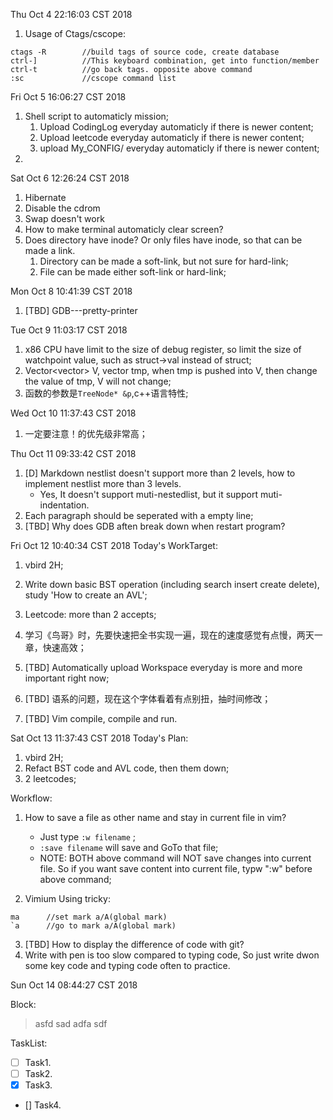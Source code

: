 Thu Oct  4 22:16:03 CST 2018
1. Usage of Ctags/cscope:
```
ctags -R 		//build tags of source code, create database
ctrl-]			//This keyboard combination, get into function/member
ctrl-t			//go back tags. opposite above command
:sc 			//cscope command list
```


Fri Oct  5 16:06:27 CST 2018
1. Shell script to automaticly mission;
	1. Upload CodingLog everyday automaticly if there is newer content;
	2. Upload leetcode everyday automaticly if there is newer content;
	3. upload My_CONFIG/ everyday automaticly if there is newer content;
2. 


Sat Oct  6 12:26:24 CST 2018
1. Hibernate
2. Disable the cdrom
3. Swap doesn't work
4. How to make terminal automaticly clear screen?
5. Does directory have inode? Or only files have inode, so that can be made a link.  
	1. Directory can be made a soft-link, but not sure for hard-link;
	2. File can be made either soft-link or hard-link;


Mon Oct  8 10:41:39 CST 2018
1. [TBD] GDB---pretty-printer 

Tue Oct  9 11:03:17 CST 2018
1. x86 CPU have limit to the size of debug register, so limit the size of watchpoint value, such as struct->val instead of struct;
2. Vector<vector<int>> V, vector tmp, when tmp is pushed into V, then change the value of tmp, V will not change;
3. 函数的参数是`TreeNode* &p`,c++语言特性;

Wed Oct 10 11:37:43 CST 2018
1. 一定要注意！的优先级非常高； 


Thu Oct 11 09:33:42 CST 2018
1. [D] Markdown nestlist doesn't support more than 2 levels, how to implement nestlist more than 3 levels. 
	* Yes, It doesn't support muti-nestedlist, but it support muti-indentation.  
2. Each paragraph should be seperated with a empty line; 
3. [TBD] Why does GDB aften break down when restart program? 

Fri Oct 12 10:40:34 CST 2018
Today's WorkTarget:
1. vbird 2H;
2. Write down basic BST operation (including search insert create delete), study 'How to create an AVL';
3. Leetcode: more than 2 accepts; 


1. 学习《鸟哥》时，先要快速把全书实现一遍，现在的速度感觉有点慢，两天一章，快速高效；
2. [TBD] Automatically upload Workspace everyday is more and more important right now; 
3. [TBD] 语系的问题，现在这个字体看着有点别扭，抽时间修改；
4. [TBD] Vim <F7> compile, <F8>compile and run. 



Sat Oct 13 11:37:43 CST 2018
Today's Plan:
1. vbird 2H;
2. Refact BST code and AVL code, then them down;
3. 2 leetcodes;
 

Workflow:
1. How to save a file as other name and stay in current file in vim? 
	* Just type `:w filename` ;
	* `:save filename` will save and GoTo that file;
	* NOTE: BOTH above command will NOT save changes into current file. So if you want save content into current file, typw ":w" before above command;

2. Vimium Using tricky:
```
ma 		//set mark a/A(global mark)
`a		//go to mark a/A(global mark)
```
3. [TBD] How to display the difference of code with git? 
4. Write with pen is too slow compared to typing code, So just write dwon some key code and typing code often to practice. 


Sun Oct 14 08:44:27 CST 2018

Block:
> asfd
> sad 
> adfa
>sdf

TaskList:
- [ ] Task1.
- [ ] Task2.
- [x] Task3.
- [] Task4.

